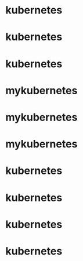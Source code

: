 # kubernetes
# kubernetes
# kubernetes
# mykubernetes
# mykubernetes
# mykubernetes
# kubernetes
# kubernetes
# kubernetes
# kubernetes
